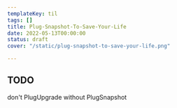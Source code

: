 ```yaml
---
templateKey: til
tags: []
title: Plug-Snapshot-To-Save-Your-Life
date: 2022-05-13T00:00:00
status: draft
cover: "/static/plug-snapshot-to-save-your-life.png"

---
```


## TODO

don't PlugUpgrade without PlugSnapshot

